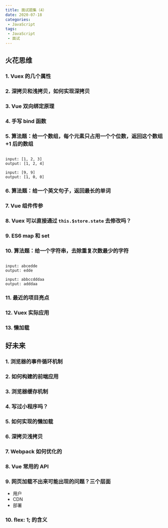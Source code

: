 ```yaml
---
title: 面试题集（4）
date: 2020-07-18
categories:
 - JavaScript
tags:
 - JavaScript
 - 面试
---
```


## 火花思维

### 1. Vuex 的几个属性
### 2. 深拷贝和浅拷贝，如何实现深拷贝
### 3. Vue 双向绑定原理
### 4. 手写 bind 函数
### 5. 算法题：给一个数组，每个元素只占用一个个位数，返回这个数组 +1 后的数组
```

input: [1, 2, 3]
output: [1, 2, 4]

input: [9, 9]
output: [1, 0, 0]

```
### 6. 算法题：给一个英文句子，返回最长的单词

### 7. Vue 组件传参
### 8. Vuex 可以直接通过 `this.$store.state` 去修改吗？
### 9. ES6 map 和 set
### 10. 算法题：给一个字符串，去除重复次数最少的字符
```

input: abcedde
output: edde

input: abbccdddaa
output: adddaa

```

### 11. 最近的项目亮点
### 12. Vuex 实际应用
### 13. 懒加载

## 好未来

### 1. 浏览器的事件循环机制
### 2. 如何构建的前端应用
### 3. 浏览器缓存机制
### 4. 写过小程序吗？
### 5. 如何实现的懒加载
### 6. 深拷贝浅拷贝
### 7. Webpack 如何优化的
### 8. Vue 常用的 API
### 9. 网页加载不出来可能出现的问题？三个层面
- 用户
- CDN
- 部署
### 10. flex: 1; 的含义
